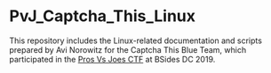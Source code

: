 # PvJ_Captcha_This_Linux

This repository includes the Linux-related documentation and scripts prepared by Avi Norowitz for the Captcha This Blue Team, which participated in the [Pros Vs Joes CTF](http://prosversusjoes.net/) at BSides DC 2019.


